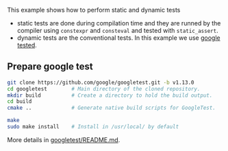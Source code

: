 This example shows how to perform static and dynamic tests

 - static tests are done during compilation time and they are runned by the compiler using ```constexpr``` and  ```consteval``` and tested with ```static_assert```.
 - dynamic tests are the conventional tests. In this example we use [google tested](https://github.com/google/googletest).
 
 ## Prepare google test
 
```bash
git clone https://github.com/google/googletest.git -b v1.13.0
cd googletest        # Main directory of the cloned repository.
mkdir build          # Create a directory to hold the build output.
cd build
cmake ..             # Generate native build scripts for GoogleTest.

make
sudo make install    # Install in /usr/local/ by default

```
More details in [googletest/README.md](https://github.com/google/googletest/blob/main/googletest/README.md).

 